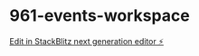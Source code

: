 # 961-events-workspace

[Edit in StackBlitz next generation editor ⚡️](https://stackblitz.com/~/github.com/anthonykantara/961-events-workspace)